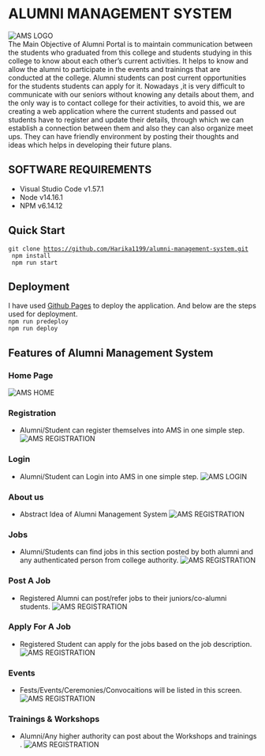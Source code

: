 # **ALUMNI MANAGEMENT SYSTEM**
![AMS LOGO](/src/images/logo.jpg)<br>
The Main Objective of Alumni Portal is to maintain communication between the students who graduated from this college and students studying in this college to know about each other’s current activities. It helps to know and allow the alumni to participate in the events and trainings that are conducted at the college. Alumni students can post current opportunities for the students  students can apply for it. Nowadays ,it is very difficult to communicate with our seniors without knowing any details about them, and the only way is to contact college  for their activities, to avoid this, we are creating a web application where the current students and passed out students have to register and update their details, through which we can establish a connection between them and also they can also organize meet ups. They can have friendly environment by posting their thoughts and ideas which helps in developing their future plans.   
## **SOFTWARE REQUIREMENTS**
- Visual Studio Code v1.57.1
- Node v14.16.1
- NPM v6.14.12

## **Quick Start**
<code>git clone https://github.com/Harika1199/alumni-management-system.git</code><br>
<code> npm install</code><br>
<code> npm run start</code>

## **Deployment**
I have used [Github Pages](https://pages.github.com/) to deploy the application.
And below are the steps used for deployment.
<br>
<code>npm run predeploy</code><br>
<code>npm run deploy</code>

## **Features of Alumni Management System**

### **Home Page**

![AMS HOME](/src/images/screenshots/home.png)<br>

### **Registration**
- Alumni/Student can register themselves into AMS in one simple step.
![AMS REGISTRATION](/src/images/screenshots/register.png)<br>

### **Login**
- Alumni/Student can Login into AMS in one simple step.
![AMS LOGIN](/src/images/screenshots/login.png)<br>

### **About us**
- Abstract Idea of Alumni Management System
![AMS REGISTRATION](/src/images/screenshots/about.png)<br>

### **Jobs**
- Alumni/Students can find jobs in this section posted by both alumni and any authenticated person from college authority.
![AMS REGISTRATION](/src/images/screenshots/jobs.png)<br>

### **Post A Job**
- Registered Alumni can post/refer jobs to their juniors/co-alumni students.
![AMS REGISTRATION](/src/images/screenshots/postJob.png)<br>

### **Apply For A Job**
- Registered Student can apply for the jobs based on the job description.
![AMS REGISTRATION](/src/images/screenshots/applyJob.png)<br>

### **Events**
- Fests/Events/Ceremonies/Convocaitions will be listed in this screen.
![AMS REGISTRATION](/src/images/screenshots/events.png)<br>

### **Trainings & Workshops**
- Alumni/Any higher authority can post about the Workshops and trainings .
![AMS REGISTRATION](/src/images/screenshots/trainings.png)<br>



